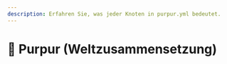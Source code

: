 ```yaml
---
description: Erfahren Sie, was jeder Knoten in purpur.yml bedeutet.
---
```


# 🦑 Purpur (Weltzusammensetzung)
